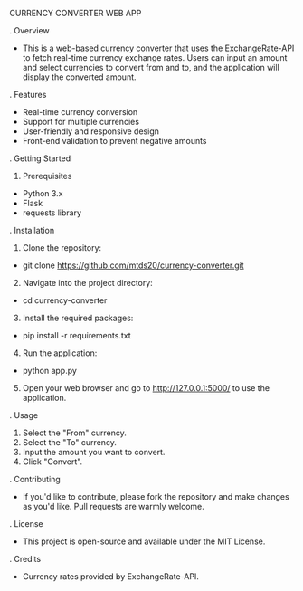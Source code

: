 CURRENCY CONVERTER WEB APP

. Overview
- This is a web-based currency converter that uses the ExchangeRate-API to fetch real-time currency exchange rates. Users can input an amount and select currencies to convert from and to, and the application will display the converted amount.

. Features
- Real-time currency conversion
- Support for multiple currencies
- User-friendly and responsive design
- Front-end validation to prevent negative amounts


. Getting Started
1. Prerequisites
- Python 3.x
- Flask
- requests library

. Installation

1. Clone the repository:

- git clone https://github.com/mtds20/currency-converter.git

2. Navigate into the project directory:

- cd currency-converter

3. Install the required packages:

- pip install -r requirements.txt

4. Run the application:

- python app.py

5. Open your web browser and go to http://127.0.0.1:5000/ to use the application.

. Usage
1. Select the "From" currency.
2. Select the "To" currency.
3. Input the amount you want to convert.
4. Click "Convert".

. Contributing
- If you'd like to contribute, please fork the repository and make changes as you'd like. Pull requests are warmly welcome.

. License
- This project is open-source and available under the MIT License.

. Credits
- Currency rates provided by ExchangeRate-API.